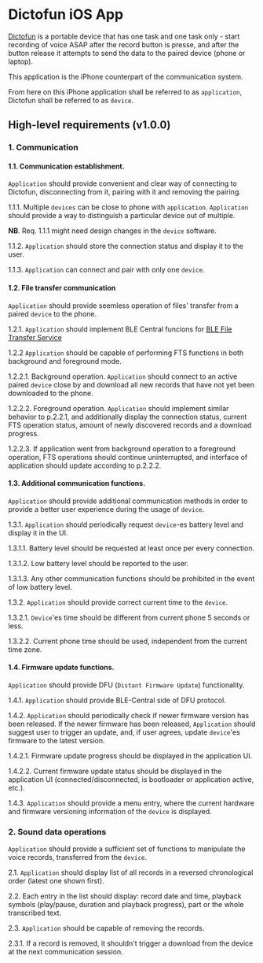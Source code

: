 # Dictofun iOS App

[Dictofun](https://github.com/rundb/dictofun) is a portable device that has one task and one task only - start recording of voice ASAP after the record button is presse, and after the button release it attempts to send the data to the paired device (phone or laptop).

This application is the iPhone counterpart of the communication system.

From here on this iPhone application shall be referred to as `application`, Dictofun shall be referred to as `device`.

## High-level requirements (v1.0.0)

### 1. Communication

#### 1.1. Communication establishment.

`Application` should provide convenient and clear way of connecting to Dictofun, disconnecting from it, pairing with it and removing the pairing.

1.1.1. Multiple `devices` can be close to phone with `application`. `Application` should provide a way to distinguish a particular device out of multiple.

**NB**. Req. 1.1.1 might need design changes in the `device` software.

1.1.2. `Application` should store the connection status and display it to the user.

1.1.3. `Application` can connect and pair with only one `device`.

#### 1.2. File transfer communication

`Application` should provide seemless operation of files' transfer from a paired `device` to the phone.

1.2.1. `Application` should implement BLE Central funcions for [BLE File Transfer Service](https://github.com/rundb/dictofun/blob/master/firmware/src/lib/ble_fts/README.md)

1.2.2 `Application` should be capable of performing FTS functions in both background and foreground mode.

1.2.2.1. Background operation. `Application` should connect to an active paired `device` close by and download all new records that have not yet been downloaded to the phone. 

1.2.2.2. Foreground operation. `Application` should implement similar behavior to p.2.2.1, and additionally display the connection status, current FTS operation status, amount of newly discovered records and a download progress.

1.2.2.3. If application went from background operation to a foreground operation, FTS operations should continue uninterrupted, and interface of application should update according to p.2.2.2.

#### 1.3. Additional communication functions.

`Application` should provide additional communication methods in order to provide a better user experience during the usage of `device`.

1.3.1. `Application` should periodically request `device`-es battery level and display it in the UI.

1.3.1.1. Battery level should be requested at least once per every connection.

1.3.1.2. Low battery level should be reported to the user.

1.3.1.3. Any other communication functions should be prohibited in the event of low battery level.

1.3.2. `Application` should provide correct current time to the `device`.

1.3.2.1. `Device`'es time should be different from current phone 5 seconds or less.

1.3.2.2. Current phone time should be used, independent from the current time zone.

#### 1.4. Firmware update functions.

`Application` should provide DFU (`Distant Firmware Update`) functionality. 

1.4.1. `Application` should provide BLE-Central side of DFU protocol.

1.4.2. `Application` should periodically check if newer firmware version has been released. If the newer firmware has been released, `Application` should suggest user to trigger an update, and, if user agrees, update `device`'es firmware to the latest version.

1.4.2.1. Firmware update progress should be displayed in the application UI.

1.4.2.2. Current firmware update status should be displayed in the application UI (connected/disconnected, is bootloader or application active, etc.).

1.4.3. `Application` should provide a menu entry, where the current hardware and firmware versioning information of the `device` is displayed.

### 2. Sound data operations

`Application` should provide a sufficient set of functions to manipulate the voice records, transferred from the `device`.

2.1. `Application` should display list of all records in a reversed chronological order (latest one shown first).

2.2. Each entry in the list should display: record date and time, playback symbols (play/pause, duration and playback progress), part or the whole transcribed text.

2.3. `Application` should be capable of removing the records.

2.3.1. If a record is removed, it shouldn't trigger a download from the device at the next communication session.
